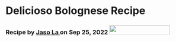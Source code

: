 <head>
  
</head>

# Delicioso Bolognese Recipe

<h3> Recipe by <a  
  href= "https://www.bluegolf.com/a/#/players/player/jlai124" target= "_blank" > 
  Jaso La </a> 
   on Sep 25, 2022 
  <img
     src="https://t4.ftcdn.net/jpg/02/79/46/49/360_F_279464964_DIsefAQc0WxfiXRIwEH6m6OPKjCfTP3X.jpg" width="163" height="25" 
  />
   
</h3>



















